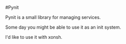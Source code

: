 #Pynit

Pynit is a small library for managing services.

Some day you might be able to use it as an init system.

I'd like to use it with xonsh.
